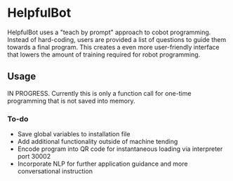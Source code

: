 # HelpfulBot

HelpfulBot uses a "teach by prompt" approach to cobot programming. Instead of hard-coding, users are provided a list of questions to guide them towards a final program. This creates a even more user-friendly interface that lowers the amount of training required for robot programming.

## Usage

IN PROGRESS. Currently this is only a function call for one-time programming that is not saved into memory.

### To-do

* Save global variables to installation file
* Add additional functionality outside of machine tending
* Encode program into QR code for instantaneous loading via interpreter port 30002
* Incorporate NLP for further application guidance and more conversational instruction
